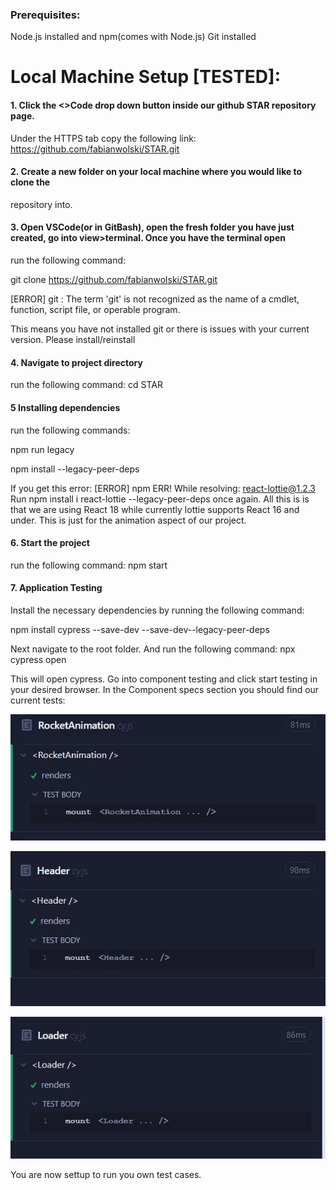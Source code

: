 ### Prerequisites:
Node.js installed and npm(comes with Node.js)
Git installed

# Local Machine Setup [TESTED]:

#### 1. Click the <>Code drop down button inside our github STAR repository page.
Under the HTTPS tab copy the following link:
https://github.com/fabianwolski/STAR.git

#### 2. Create a new folder on your local machine where you would like to clone the
repository into.

#### 3. Open VSCode(or in GitBash), open the fresh folder you have just created, go into view>terminal. Once you have the terminal open
run the following command:

git clone https://github.com/fabianwolski/STAR.git

[ERROR] git : The term 'git' is not recognized as the name of a cmdlet, function, script file, or 
operable program.

This means you have not installed git or there is issues with your current version. Please install/reinstall

#### 4. Navigate to project directory
run the following command:
cd STAR

#### 5 Installing dependencies
run the following commands:

npm run legacy

npm install --legacy-peer-deps

If you get this error: 
[ERROR] npm ERR! While resolving: react-lottie@1.2.3
Run npm install i react-lottie --legacy-peer-deps once again.
All this is is that we are using React 18 while currently lottie supports React 16 and under.
This is just for the animation aspect of our project.

#### 6. Start the project
run the following command:
npm start

#### 7. Application Testing
Install the necessary dependencies by running the following command:

npm install cypress --save-dev --save-dev--legacy-peer-deps

Next navigate to the root folder. And run the following command:
npx cypress open

This will open cypress. Go into component testing and click start testing in your desired browser. 
In the Component specs section you should find our current tests:

![Alt text](<cypress/downloads/Web capture_15-12-2023_10439_localhost.jpeg>)

![Alt text](<cypress/downloads/Web capture_15-12-2023_104254_localhost.jpeg>)

![Alt text](<cypress/downloads/Web capture_15-12-2023_104331_localhost.jpeg>)

You are now settup to run you own test cases.